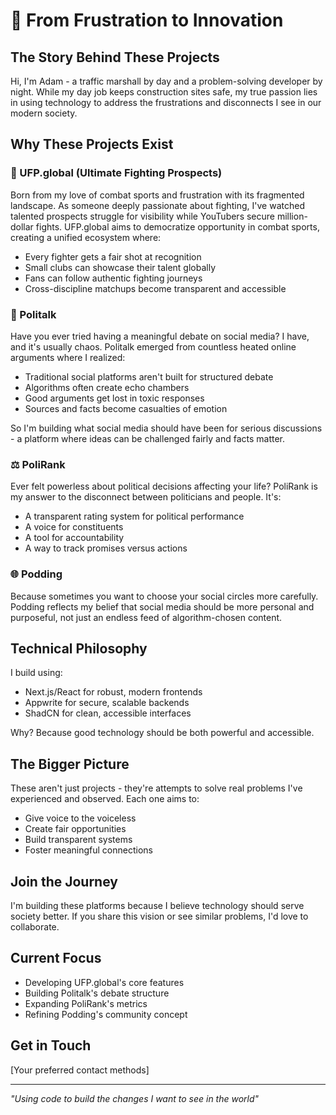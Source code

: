 # 🌟 From Frustration to Innovation

## The Story Behind These Projects
Hi, I'm Adam - a traffic marshall by day and a problem-solving developer by night. While my day job keeps construction sites safe, my true passion lies in using technology to address the frustrations and disconnects I see in our modern society.

## Why These Projects Exist

### 🥊 UFP.global (Ultimate Fighting Prospects)
Born from my love of combat sports and frustration with its fragmented landscape. As someone deeply passionate about fighting, I've watched talented prospects struggle for visibility while YouTubers secure million-dollar fights. UFP.global aims to democratize opportunity in combat sports, creating a unified ecosystem where:
- Every fighter gets a fair shot at recognition
- Small clubs can showcase their talent globally
- Fans can follow authentic fighting journeys
- Cross-discipline matchups become transparent and accessible

### 💭 Politalk
Have you ever tried having a meaningful debate on social media? I have, and it's usually chaos. Politalk emerged from countless heated online arguments where I realized:
- Traditional social platforms aren't built for structured debate
- Algorithms often create echo chambers
- Good arguments get lost in toxic responses
- Sources and facts become casualties of emotion

So I'm building what social media should have been for serious discussions - a platform where ideas can be challenged fairly and facts matter.

### ⚖️ PoliRank
Ever felt powerless about political decisions affecting your life? PoliRank is my answer to the disconnect between politicians and people. It's:
- A transparent rating system for political performance
- A voice for constituents
- A tool for accountability
- A way to track promises versus actions

### 🌐 Podding
Because sometimes you want to choose your social circles more carefully. Podding reflects my belief that social media should be more personal and purposeful, not just an endless feed of algorithm-chosen content.

## Technical Philosophy
I build using:
- Next.js/React for robust, modern frontends
- Appwrite for secure, scalable backends
- ShadCN for clean, accessible interfaces

Why? Because good technology should be both powerful and accessible.

## The Bigger Picture
These aren't just projects - they're attempts to solve real problems I've experienced and observed. Each one aims to:
- Give voice to the voiceless
- Create fair opportunities
- Build transparent systems
- Foster meaningful connections

## Join the Journey
I'm building these platforms because I believe technology should serve society better. If you share this vision or see similar problems, I'd love to collaborate.

## Current Focus
- Developing UFP.global's core features
- Building Politalk's debate structure
- Expanding PoliRank's metrics
- Refining Podding's community concept

## Get in Touch
[Your preferred contact methods]

---
*"Using code to build the changes I want to see in the world"*

